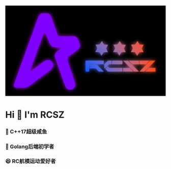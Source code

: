 ![RCSZ](assets/RCSZ.PNG)
<h1 align=“center”>Hi 👋 I'm RCSZ</h1>
<h3 align=“center”>🐠 C++17超级咸鱼</h3>
<h3 align=“center”>📔 Golang后端初学者</h3>
<h3 align=“center”>😆 RC航模运动爱好者</h3>
